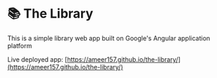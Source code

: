 # 📚 The Library

This is a simple library web app built on Google's Angular application platform

Live deployed app: [https://ameer157.github.io/the-library/](https://ameer157.github.io/the-library/)
